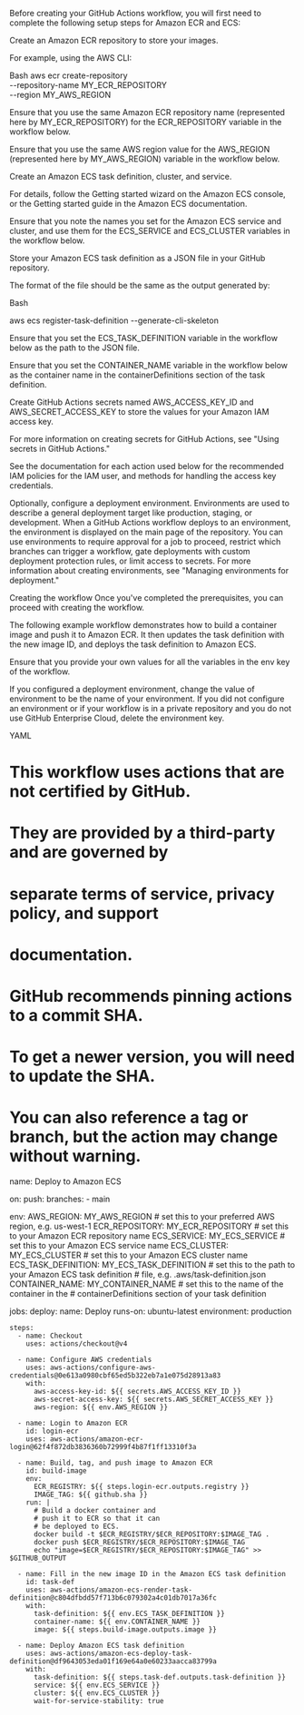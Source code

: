Before creating your GitHub Actions workflow, you will first need to complete the following setup steps for Amazon ECR and ECS:

Create an Amazon ECR repository to store your images.

For example, using the AWS CLI:

Bash
aws ecr create-repository \
    --repository-name MY_ECR_REPOSITORY \
    --region MY_AWS_REGION

Ensure that you use the same Amazon ECR repository name (represented here by MY_ECR_REPOSITORY) for the ECR_REPOSITORY variable in the workflow below.

Ensure that you use the same AWS region value for the AWS_REGION (represented here by MY_AWS_REGION) variable in the workflow below.

Create an Amazon ECS task definition, cluster, and service.

For details, follow the Getting started wizard on the Amazon ECS console, or the Getting started guide in the Amazon ECS documentation.

Ensure that you note the names you set for the Amazon ECS service and cluster, and use them for the ECS_SERVICE and ECS_CLUSTER variables in the workflow below.

Store your Amazon ECS task definition as a JSON file in your GitHub repository.

The format of the file should be the same as the output generated by:

Bash

aws ecs register-task-definition --generate-cli-skeleton

Ensure that you set the ECS_TASK_DEFINITION variable in the workflow below as the path to the JSON file.

Ensure that you set the CONTAINER_NAME variable in the workflow below as the container name in the containerDefinitions section of the task definition.

Create GitHub Actions secrets named AWS_ACCESS_KEY_ID and AWS_SECRET_ACCESS_KEY to store the values for your Amazon IAM access key.

For more information on creating secrets for GitHub Actions, see "Using secrets in GitHub Actions."

See the documentation for each action used below for the recommended IAM policies for the IAM user, and methods for handling the access key credentials.

Optionally, configure a deployment environment. Environments are used to describe a general deployment target like production, staging, or development. When a GitHub Actions workflow deploys to an environment, the environment is displayed on the main page of the repository. You can use environments to require approval for a job to proceed, restrict which branches can trigger a workflow, gate deployments with custom deployment protection rules, or limit access to secrets. For more information about creating environments, see "Managing environments for deployment."

Creating the workflow
Once you've completed the prerequisites, you can proceed with creating the workflow.

The following example workflow demonstrates how to build a container image and push it to Amazon ECR. It then updates the task definition with the new image ID, and deploys the task definition to Amazon ECS.

Ensure that you provide your own values for all the variables in the env key of the workflow.

If you configured a deployment environment, change the value of environment to be the name of your environment. If you did not configure an environment or if your workflow is in a private repository and you do not use GitHub Enterprise Cloud, delete the environment key.

YAML
# This workflow uses actions that are not certified by GitHub.
# They are provided by a third-party and are governed by
# separate terms of service, privacy policy, and support
# documentation.

# GitHub recommends pinning actions to a commit SHA.
# To get a newer version, you will need to update the SHA.
# You can also reference a tag or branch, but the action may change without warning.

name: Deploy to Amazon ECS

on:
  push:
    branches:
      - main

env:
  AWS_REGION: MY_AWS_REGION                   # set this to your preferred AWS region, e.g. us-west-1
  ECR_REPOSITORY: MY_ECR_REPOSITORY           # set this to your Amazon ECR repository name
  ECS_SERVICE: MY_ECS_SERVICE                 # set this to your Amazon ECS service name
  ECS_CLUSTER: MY_ECS_CLUSTER                 # set this to your Amazon ECS cluster name
  ECS_TASK_DEFINITION: MY_ECS_TASK_DEFINITION # set this to the path to your Amazon ECS task definition
                                               # file, e.g. .aws/task-definition.json
  CONTAINER_NAME: MY_CONTAINER_NAME           # set this to the name of the container in the
                                               # containerDefinitions section of your task definition

jobs:
  deploy:
    name: Deploy
    runs-on: ubuntu-latest
    environment: production

    steps:
      - name: Checkout
        uses: actions/checkout@v4

      - name: Configure AWS credentials
        uses: aws-actions/configure-aws-credentials@0e613a0980cbf65ed5b322eb7a1e075d28913a83
        with:
          aws-access-key-id: ${{ secrets.AWS_ACCESS_KEY_ID }}
          aws-secret-access-key: ${{ secrets.AWS_SECRET_ACCESS_KEY }}
          aws-region: ${{ env.AWS_REGION }}

      - name: Login to Amazon ECR
        id: login-ecr
        uses: aws-actions/amazon-ecr-login@62f4f872db3836360b72999f4b87f1ff13310f3a

      - name: Build, tag, and push image to Amazon ECR
        id: build-image
        env:
          ECR_REGISTRY: ${{ steps.login-ecr.outputs.registry }}
          IMAGE_TAG: ${{ github.sha }}
        run: |
          # Build a docker container and
          # push it to ECR so that it can
          # be deployed to ECS.
          docker build -t $ECR_REGISTRY/$ECR_REPOSITORY:$IMAGE_TAG .
          docker push $ECR_REGISTRY/$ECR_REPOSITORY:$IMAGE_TAG
          echo "image=$ECR_REGISTRY/$ECR_REPOSITORY:$IMAGE_TAG" >> $GITHUB_OUTPUT

      - name: Fill in the new image ID in the Amazon ECS task definition
        id: task-def
        uses: aws-actions/amazon-ecs-render-task-definition@c804dfbdd57f713b6c079302a4c01db7017a36fc
        with:
          task-definition: ${{ env.ECS_TASK_DEFINITION }}
          container-name: ${{ env.CONTAINER_NAME }}
          image: ${{ steps.build-image.outputs.image }}

      - name: Deploy Amazon ECS task definition
        uses: aws-actions/amazon-ecs-deploy-task-definition@df9643053eda01f169e64a0e60233aacca83799a
        with:
          task-definition: ${{ steps.task-def.outputs.task-definition }}
          service: ${{ env.ECS_SERVICE }}
          cluster: ${{ env.ECS_CLUSTER }}
          wait-for-service-stability: true
